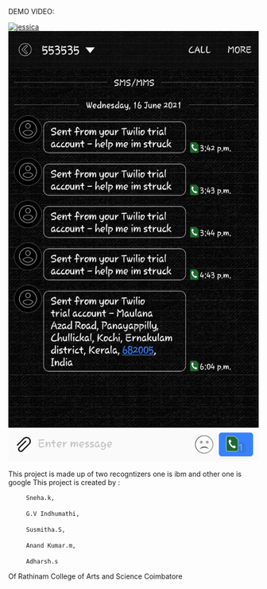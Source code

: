 DEMO VIDEO:


[![jessica](https://img.youtube.com/vi/hmlqSHL0nSQ/2.jpg)](https://www.youtube.com/watch?v=hmlqSHL0nSQ)
![](jessica.png)


This project is made up of two recogntizers one is ibm and other one is google
This project is created by :

         Sneha.k,
	
         G.V Indhumathi,
	
         Susmitha.S,
	
         Anand Kumar.m,
	
         Adharsh.s
	
Of Rathinam College of Arts and Science Coimbatore
